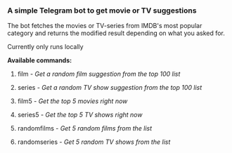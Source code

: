 ### A simple Telegram bot to get movie or TV suggestions

The bot fetches the movies or TV-series from IMDB's most popular category and returns the modified result depending on what you asked for.

Currently only runs locally

**Available commands:**

1. film - *Get a random film suggestion from the top 100 list*

2. series - *Get a random TV show suggestion from the top 100 list*

3. film5 - *Get the top 5 movies right now*

4. series5 - *Get the top 5 TV shows right now*

5. randomfilms - *Get 5 random films from the list*

6. randomseries - *Get 5 random TV shows from the list*
